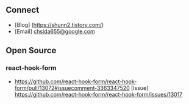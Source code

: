 ## Connect
- [Blog] (https://shunn2.tistory.com/)
- [Email] [chsida655@google.com](mailto:chsida655@google.com)

## Open Source

### react-hook-form
- https://github.com/react-hook-form/react-hook-form/pull/13072#issuecomment-3363347520
  [Issue] https://github.com/react-hook-form/react-hook-form/issues/13017
